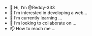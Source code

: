 - 👋 Hi, I’m @Reddy-333
- 👀 I’m interested in developing a web...
- 🌱 I’m currently learning ...
- 💞️ I’m looking to collaborate on ...
- 📫 How to reach me ...

<!---
Reddy-333/Reddy-333 is a ✨ special ✨ repository because its `README.md` (this file) appears on your GitHub profile.
You can click the Preview link to take a look at your changes.
--->
